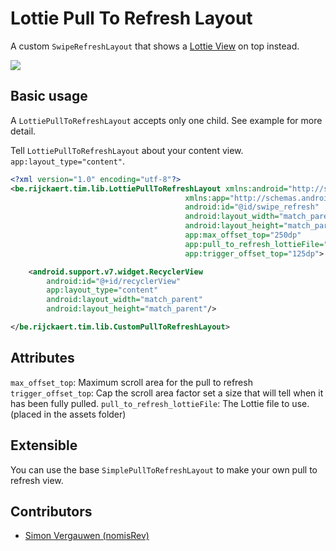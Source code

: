 # Lottie Pull To Refresh Layout

A custom `SwipeRefreshLayout` that shows a [Lottie View](https://github.com/airbnb/lottie-android) on top instead.

<img src="img/example.gif"></img>

## Basic usage

A `LottiePullToRefreshLayout` accepts only one child.
See example for more detail.

Tell `LottiePullToRefreshLayout` about your content view. `app:layout_type="content"`.

```xml
<?xml version="1.0" encoding="utf-8"?>
<be.rijckaert.tim.lib.LottiePullToRefreshLayout xmlns:android="http://schemas.android.com/apk/res/android"
                                       xmlns:app="http://schemas.android.com/apk/res-auto"
                                       android:id="@id/swipe_refresh"
                                       android:layout_width="match_parent"
                                       android:layout_height="match_parent"
                                       app:max_offset_top="250dp"
                                       app:pull_to_refresh_lottieFile="pull_to_refresh.json"
                                       app:trigger_offset_top="125dp">

    <android.support.v7.widget.RecyclerView
        android:id="@+id/recyclerView"
        app:layout_type="content"
        android:layout_width="match_parent"
        android:layout_height="match_parent"/>

</be.rijckaert.tim.lib.CustomPullToRefreshLayout>
```

## Attributes

`max_offset_top`: Maximum scroll area for the pull to refresh
`trigger_offset_top`: Cap the scroll area factor set a size that will tell when it has been fully pulled.
`pull_to_refresh_lottieFile`: The Lottie file to use. (placed in the assets folder)

## Extensible

You can use the base `SimplePullToRefreshLayout` to make your own pull to refresh view.

## Contributors
* [Simon Vergauwen (nomisRev)](https://github.com/nomisRev)
